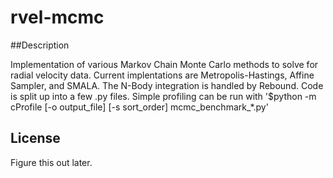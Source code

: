 # rvel-mcmc

##Description

Implementation of various Markov Chain Monte Carlo methods to solve for radial velocity data. Current implentations are Metropolis-Hastings, Affine Sampler, and SMALA. The N-Body integration is handled by Rebound. Code is split up into a few .py files. Simple profiling can be run with '$python -m cProfile [-o output_file] [-s sort_order] mcmc_benchmark_*.py'

## License

Figure this out later.
